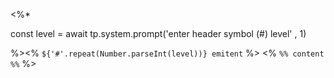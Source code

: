 <%*

const level = await tp.system.prompt('enter header symbol (#) level' , 1)

%><% `${'#'.repeat(Number.parseInt(level))} emitent` %>
<% `%% content %%` %>
